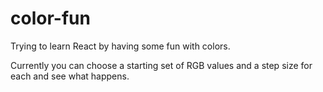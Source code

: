 # color-fun

Trying to learn React by having some fun with colors.

Currently you can choose a starting set of RGB values and a step size for each and see what happens.

